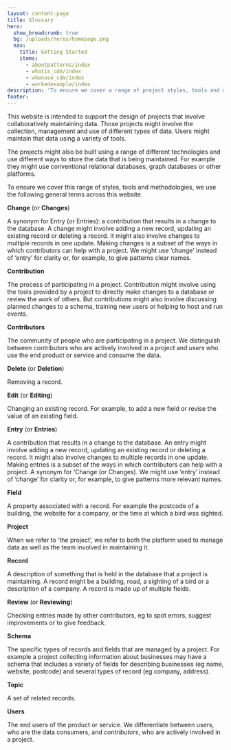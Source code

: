 ```yaml
---
layout: content-page
title: Glossary
hero:
  show_breadcrumb: true
  bg: /uploads/heros/homepage.png
  nav:
    title: Getting Started
    items:
      - aboutpatterns/index
      - whatis_cdm/index
      - whenuse_cdm/index
      - workedexample/index      
description: 'To ensure we cover a range of project styles, tools and methodologies, we use the following general terms across this website.'
footer:
---
```


This website is intended to support the design of projects that involve collaboratively maintaining data. Those projects might involve the collection, management and use of different types of data. Users might maintain that data using a variety of tools.

The projects might also be built using a range of different technologies and use different ways to store the data that is being maintained. For example they might use conventional relational databases, graph databases or other platforms.

To ensure we cover this range of styles, tools and methodologies, we use the following general terms across this website.

**Change** (or **Changes**)

A synonym for Entry (or Entries): a contribution that results in a change to the database.  A change might involve adding a new record, updating an existing record or deleting a record. It might also involve changes to multiple records in one update. Making changes is a subset of the ways in which contributors can help with a project. We might use ‘change’ instead of ‘entry’ for clarity or, for example, to give patterns clear names.

**Contribution**

The process of participating in a project. Contribution might involve using the tools provided by a project to directly make changes to a database or review the work of others. But contributions might also involve discussing planned changes to a schema, training new users or helping to host and run events.

**Contributors**

The community of people who are participating in a project. We distinguish between contributors who are actively involved in a project and _users_ who use the end product or service and consume the data.

**Delete** (or **Deletion**)

Removing a record.

**Edit** (or **Editing**)

Changing an existing record. For example, to add a new field or revise the value of an existing field.

**Entry** (or **Entries**)

A contribution that results in a change to the database. An entry might involve adding a new record, updating an existing record or deleting a record. It might also involve changes to multiple records in one update. Making entries is a subset of the ways in which contributors can help with a project. A synonym for ‘Change (or Changes). We might use ‘entry’ instead of ‘change’ for clarity or, for example, to give patterns more relevant names.

**Field**

A property associated with a record. For example the postcode of a building, the website for a company, or the time at which a bird was sighted.

**Project**

When we refer to ‘the project’, we refer to both the platform used to manage data as well as the team involved in maintaining it.

**Record**

A description of something that is held in the database that a project is maintaining. A record might be a building, road, a sighting of a bird or a description of a company. A record is made up of multiple fields.

**Review** (or **Reviewing**)

Checking entries made by other contributors, eg to spot errors, suggest improvements or to give feedback.

**Schema**

The specific types of records and fields that are managed by a project. For example a project collecting information about businesses may have a schema that includes a variety of fields for describing businesses (eg name, website, postcode) and several types of record (eg company, address).

**Topic**

A set of related records.

**Users**

The end users of the product or service. We differentiate between users, who are the data consumers, and _contributors_, who are actively involved in a project.
